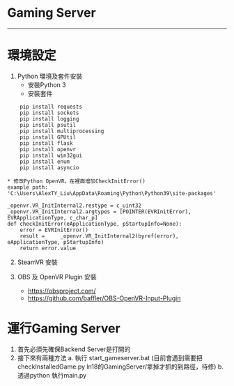 # Gaming Server
***
# 環境設定
1. Python 環境及套件安裝
    * 安裝Python 3
    * 安裝套件
```   
    pip install requests
    pip install sockets
    pip install logging
    pip install psutil
    pip install multiprocessing
    pip install GPUtil
    pip install flask
    pip install openvr
    pip install win32gui
    pip install enum
    pip install asyncio
```   
    * 修改Python OpenVR，在裡面增加CheckInitError()
    example path: 'C:\Users\AlexTY_Liu\AppData\Roaming\Python\Python39\site-packages'
```
_openvr.VR_InitInternal2.restype = c_uint32
_openvr.VR_InitInternal2.argtypes = [POINTER(EVRInitError), EVRApplicationType, c_char_p]
def checkInitError(eApplicationType, pStartupInfo=None):
    error = EVRInitError()
    result =     _openvr.VR_InitInternal2(byref(error), eApplicationType, pStartupInfo)
    return error.value
```    
2. SteamVR 安裝

3. OBS 及 OpenVR Plugin 安裝
    * https://obsproject.com/
    * https://github.com/baffler/OBS-OpenVR-Input-Plugin


# 運行Gaming Server
1. 首先必須先確保Backend Server是打開的
2. 接下來有兩種方法
    a. 執行 start_gameserver.bat (目前會遇到需要把checkInstalledGame.py ln18的GamingServer/拿掉才抓的到路徑，待修)
    b. 透過python 執行main.py






